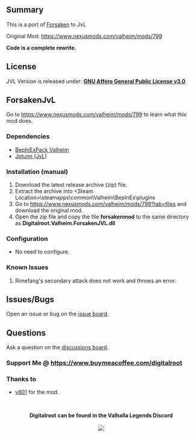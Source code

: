 ## Summary
This is a port of <a href="https://www.nexusmods.com/valheim/mods/799">Forsaken</a> to JvL   
 
Original Mod: https://www.nexusmods.com/valheim/mods/799   

**Code is a complete rewrite.**

## License
JVL Version is released under: [**GNU Affero General Public License v3.0**](https://github.com/Digitalroot-Valheim/Digitalroot.Valheim.ForsakenJVL/blob/main/LICENSE)

## ForsakenJvL
Go to https://www.nexusmods.com/valheim/mods/799 to learn what this mod does.

### Dependencies
- <a href="https://valheim.thunderstore.io/package/denikson/BepInExPack_Valheim/"  target="_blank">BepInExPack Valheim</a>
- <a href="https://github.com/Valheim-Modding/Jotunn" target="_blank">Jotunn (JvL)</a>

### Installation (manual)
1. Download the latest release archive (zip) file.
1. Extract the archive into &lt;Steam Location&gt;\steamapps\common\Valheim\BepInEx\plugins
1. Go to https://www.nexusmods.com/valheim/mods/799?tab=files﻿ and download the original mod.
1. Open the zip file and copy the file **forsakenmod** to the same directory as **Digitalroot.Valheim.ForsakenJVL.dll**

### Configuration 
- No need to configure.

### Known Issues
1. Rimefang's secondary attack does not work and throws an error.

## Issues/Bugs
Open an issue or bug on the [issue board﻿﻿](https://github.com/Digitalroot-Valheim/Digitalroot.Valheim.ForsakenJVL/issues).

## Questions
Ask a question on the [discussions board﻿﻿](https://github.com/Digitalroot-Valheim/Digitalroot.Valheim.ForsakenJVL/discussions).

### Support Me @ https://www.buymeacoffee.com/digitalroot

### Thanks to 
- <a href="https://www.nexusmods.com/valheim/users/1082594" target="_blank">v801</a>  for the mod.

<br />
<p align="center">
<b>Digitalroot can be found in the Valhalla Legends Discord</b><br /><br />
  <a href="https://discord.gg/SsMW3rm67u" target="_blank"><img src="https://digitalroot.net/img/vl/vl_logo_125x154.png"></a>
</p>
